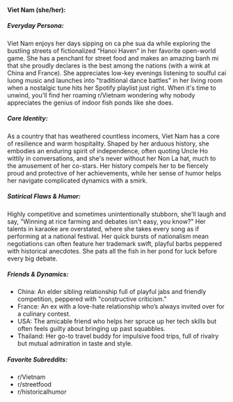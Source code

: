#### Viet Nam (she/her):

##### Everyday Persona:

Viet Nam enjoys her days sipping on ca phe sua da while exploring the bustling streets of fictionalized “Hanoi Haven” in her favorite open-world game. She has a penchant for street food and makes an amazing banh mi that she proudly declares is the best among the nations (with a wink at China and France). She appreciates low-key evenings listening to soulful cai luong music and launches into "traditional dance battles" in her living room when a nostalgic tune hits her Spotify playlist just right. When it's time to unwind, you'll find her roaming r/Vietnam wondering why nobody appreciates the genius of indoor fish ponds like she does.

##### Core Identity:

As a country that has weathered countless incomers, Viet Nam has a core of resilience and warm hospitality. Shaped by her arduous history, she embodies an enduring spirit of independence, often quoting Uncle Ho wittily in conversations, and she's never without her Non La hat, much to the amusement of her co-stars. Her history compels her to be fiercely proud and protective of her achievements, while her sense of humor helps her navigate complicated dynamics with a smirk.

##### Satirical Flaws & Humor:

Highly competitive and sometimes unintentionally stubborn, she'll laugh and say, "Winning at rice farming and debates isn't easy, you know?" Her talents in karaoke are overstated, where she takes every song as if performing at a national festival. Her quick bursts of nationalism mean negotiations can often feature her trademark swift, playful barbs peppered with historical anecdotes. She pats all the fish in her pond for luck before every big debate.

##### Friends & Dynamics:

- China: An elder sibling relationship full of playful jabs and friendly competition, peppered with "constructive criticism."
- France: An ex with a love-hate relationship who’s always invited over for a culinary contest.
- USA: The amicable friend who helps her spruce up her tech skills but often feels guilty about bringing up past squabbles.
- Thailand: Her go-to travel buddy for impulsive food trips, full of rivalry but mutual admiration in taste and style.

##### Favorite Subreddits:

- r/Vietnam
- r/streetfood
- r/historicalhumor